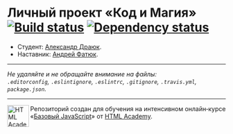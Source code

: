 # Личный проект «Код и Магия» [![Build status][travis-image]][travis-url] [![Dependency status][dependency-image]][dependency-url]

* Студент: [Александр Драюк](https://up.htmlacademy.ru/javascript/4/user/8344).
* Наставник: [Андрей Фатюк](https://htmlacademy.ru/profile/id109897).

---

_Не удаляйте и не обращайте внимание на файлы:_<br>
_`.editorconfig`, `.eslintignore`, `.eslintrc`, `.gitignore`, `.travis.yml`, `package.json`._

---

<a href="https://htmlacademy.ru/intensive/javascript"><img align="left" width="50" height="50" title="HTML Academy" src="https://up.htmlacademy.ru/static/img/intensive/javascript/logo-for-github.svg"></a>

Репозиторий создан для обучения на интенсивном онлайн‑курсе «[Базовый JavaScript](https://htmlacademy.ru/intensive/javascript)» от [HTML Academy](https://htmlacademy.ru).

[travis-image]: https://travis-ci.org/htmlacademy-javascript/8344-code-and-magick.svg?branch=master
[travis-url]: https://travis-ci.org/htmlacademy-javascript/8344-code-and-magick
[dependency-image]: https://david-dm.org/htmlacademy-javascript/8344-code-and-magick.svg?style=flat-square
[dependency-url]: https://david-dm.org/htmlacademy-javascript/8344-code-and-magick
